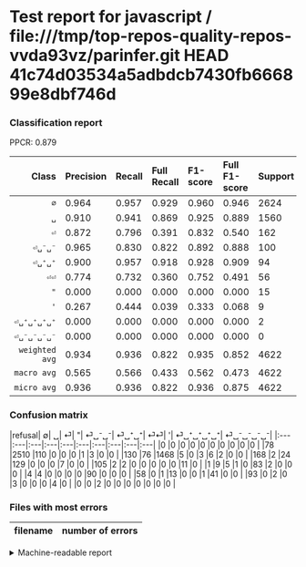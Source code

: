 # Test report for javascript / file:///tmp/top-repos-quality-repos-vvda93vz/parinfer.git HEAD 41c74d03534a5adbdcb7430fb666899e8dbf746d

### Classification report

PPCR: 0.879

| Class | Precision | Recall | Full Recall | F1-score | Full F1-score | Support | Full Support | PPCR |
|------:|:----------|:-------|:------------|:---------|:---------|:--------|:-------------|:-----|
| `∅` | 0.964| 0.957| 0.929| 0.960| 0.946| 2624| 2702| 0.971 |
| `␣` | 0.910| 0.941| 0.869| 0.925| 0.889| 1560| 1690| 0.923 |
| `⏎` | 0.872| 0.796| 0.391| 0.832| 0.540| 162| 330| 0.491 |
| `⏎␣⁻␣⁻` | 0.965| 0.830| 0.822| 0.892| 0.888| 100| 101| 0.990 |
| `⏎␣⁺␣⁺` | 0.900| 0.957| 0.918| 0.928| 0.909| 94| 98| 0.959 |
| `⏎⏎` | 0.774| 0.732| 0.360| 0.752| 0.491| 56| 114| 0.491 |
| `"` | 0.000| 0.000| 0.000| 0.000| 0.000| 15| 120| 0.125 |
| `'` | 0.267| 0.444| 0.039| 0.333| 0.068| 9| 102| 0.088 |
| `⏎␣⁺␣⁺␣⁺␣⁺` | 0.000| 0.000| 0.000| 0.000| 0.000| 2| 2| 1.000 |
| `⏎␣⁻␣⁻␣⁻␣⁻` | 0.000| 0.000| 0.000| 0.000| 0.000| 0| 0| 0.000 |
| `weighted avg` | 0.934| 0.936| 0.822| 0.935| 0.852| 4622| 5259| 0.879 |
| `macro avg` | 0.565| 0.566| 0.433| 0.562| 0.473| 4622| 5259| 0.879 |
| `micro avg` | 0.936| 0.936| 0.822| 0.936| 0.875| 4622| 5259| 0.879 |

### Confusion matrix

|refusal|  ∅| ␣| ⏎| "| ⏎␣⁻␣⁻| ⏎␣⁺␣⁺| ⏎⏎| '| ⏎␣⁺␣⁺␣⁺␣⁺| ⏎␣⁻␣⁻␣⁻␣⁻| 
|:---|:---|:---|:---|:---|:---|:---|:---|:---|:---|
|0 |0 |0 |0 |0 |0 |0 |0 |0 |0 |
|78 |2510 |110 |0 |0 |0 |1 |3 |0 |0 |
|130 |76 |1468 |5 |0 |3 |6 |2 |0 |0 |
|168 |2 |24 |129 |0 |0 |0 |7 |0 |0 |
|105 |2 |2 |0 |0 |0 |0 |0 |11 |0 |
|1 |9 |5 |1 |0 |83 |2 |0 |0 |0 |
|4 |4 |0 |0 |0 |0 |90 |0 |0 |0 |
|58 |0 |1 |13 |0 |0 |1 |41 |0 |0 |
|93 |0 |2 |0 |3 |0 |0 |0 |4 |0 |
|0 |0 |2 |0 |0 |0 |0 |0 |0 |0 |

### Files with most errors

| filename | number of errors|
|:----:|:-----|

<details>
    <summary>Machine-readable report</summary>
```json
{
  "cl_report": {"\"": {"f1-score": 0.0, "precision": 0.0, "recall": 0.0, "support": 15}, "\u0027": {"f1-score": 0.33333333333333337, "precision": 0.26666666666666666, "recall": 0.4444444444444444, "support": 9}, "macro avg": {"f1-score": 0.5623606832455386, "precision": 0.5650802978643675, "recall": 0.5657910925468658, "support": 4622}, "micro avg": {"f1-score": 0.9357421029857205, "precision": 0.9357421029857205, "recall": 0.9357421029857205, "support": 4622}, "weighted avg": {"f1-score": 0.9345579416845619, "precision": 0.9340479349982456, "recall": 0.9357421029857205, "support": 4622}, "\u2205": {"f1-score": 0.9603979338052421, "precision": 0.9642719938532462, "recall": 0.9565548780487805, "support": 2624}, "\u23ce": {"f1-score": 0.8322580645161292, "precision": 0.8716216216216216, "recall": 0.7962962962962963, "support": 162}, "\u23ce\u23ce": {"f1-score": 0.7522935779816513, "precision": 0.7735849056603774, "recall": 0.7321428571428571, "support": 56}, "\u23ce\u2423\u207a\u2423\u207a": {"f1-score": 0.9278350515463918, "precision": 0.9, "recall": 0.9574468085106383, "support": 94}, "\u23ce\u2423\u207a\u2423\u207a\u2423\u207a\u2423\u207a": {"f1-score": 0.0, "precision": 0.0, "recall": 0.0, "support": 2}, "\u23ce\u2423\u207b\u2423\u207b": {"f1-score": 0.8924731182795699, "precision": 0.9651162790697675, "recall": 0.83, "support": 100}, "\u23ce\u2423\u207b\u2423\u207b\u2423\u207b\u2423\u207b": {"f1-score": 0.0, "precision": 0.0, "recall": 0.0, "support": 0}, "\u2423": {"f1-score": 0.9250157529930686, "precision": 0.909541511771995, "recall": 0.941025641025641, "support": 1560}},
  "cl_report_full": {"\"": {"f1-score": 0.0, "precision": 0.0, "recall": 0.0, "support": 120}, "\u0027": {"f1-score": 0.06837606837606837, "precision": 0.26666666666666666, "recall": 0.0392156862745098, "support": 102}, "macro avg": {"f1-score": 0.47308313820728654, "precision": 0.5650802978643675, "recall": 0.43275040031981005, "support": 5259}, "micro avg": {"f1-score": 0.8754174678676249, "precision": 0.9357421029857205, "recall": 0.8223996957596501, "support": 5259}, "weighted avg": {"f1-score": 0.8515733971433089, "precision": 0.8996555696620285, "recall": 0.8223996957596501, "support": 5259}, "\u2205": {"f1-score": 0.9462770970782282, "precision": 0.9642719938532462, "recall": 0.9289415247964471, "support": 2702}, "\u23ce": {"f1-score": 0.5397489539748954, "precision": 0.8716216216216216, "recall": 0.39090909090909093, "support": 330}, "\u23ce\u23ce": {"f1-score": 0.49101796407185627, "precision": 0.7735849056603774, "recall": 0.35964912280701755, "support": 114}, "\u23ce\u2423\u207a\u2423\u207a": {"f1-score": 0.9090909090909091, "precision": 0.9, "recall": 0.9183673469387755, "support": 98}, "\u23ce\u2423\u207a\u2423\u207a\u2423\u207a\u2423\u207a": {"f1-score": 0.0, "precision": 0.0, "recall": 0.0, "support": 2}, "\u23ce\u2423\u207b\u2423\u207b": {"f1-score": 0.8877005347593583, "precision": 0.9651162790697675, "recall": 0.8217821782178217, "support": 101}, "\u23ce\u2423\u207b\u2423\u207b\u2423\u207b\u2423\u207b": {"f1-score": 0.0, "precision": 0.0, "recall": 0.0, "support": 0}, "\u2423": {"f1-score": 0.8886198547215496, "precision": 0.909541511771995, "recall": 0.8686390532544379, "support": 1690}},
  "ppcr": 0.8788743107054573
}
```
</details>
